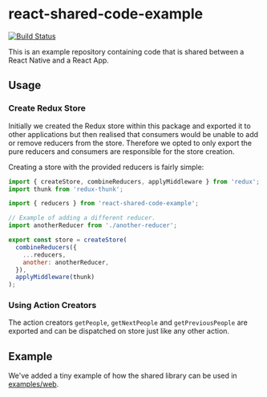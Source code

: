 # react-shared-code-example
[![Build Status](https://travis-ci.org/smartive/react-shared-code-example.svg?branch=master)](https://travis-ci.org/smartive/react-shared-code-example)


This is an example repository containing code that is shared between a React Native and a React App.

## Usage
### Create Redux Store
Initially we created the Redux store within this package and exported it to other applications but
then realised that consumers would be unable to add or remove reducers from the store. Therefore we
opted to only export the pure reducers and consumers are responsible for the store creation.

Creating a store with the provided reducers is fairly simple:

```javascript
import { createStore, combineReducers, applyMiddleware } from 'redux';
import thunk from 'redux-thunk';

import { reducers } from 'react-shared-code-example';

// Example of adding a different reducer.
import anotherReducer from './another-reducer';

export const store = createStore(
  combineReducers({
    ...reducers,
    another: anotherReducer,
  }),
  applyMiddleware(thunk)
);
```

### Using Action Creators
The action creators `getPeople`, `getNextPeople` and `getPreviousPeople` are exported and can be
dispatched on store just like any other action.

## Example
We've added a tiny example of how the shared library can be used in [examples/web](examples/web).
